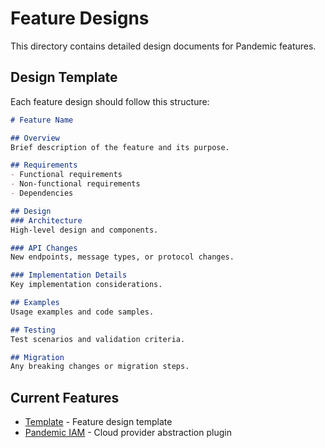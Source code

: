 # Feature Designs

This directory contains detailed design documents for Pandemic features.

## Design Template

Each feature design should follow this structure:

```markdown
# Feature Name

## Overview
Brief description of the feature and its purpose.

## Requirements
- Functional requirements
- Non-functional requirements
- Dependencies

## Design
### Architecture
High-level design and components.

### API Changes
New endpoints, message types, or protocol changes.

### Implementation Details
Key implementation considerations.

## Examples
Usage examples and code samples.

## Testing
Test scenarios and validation criteria.

## Migration
Any breaking changes or migration steps.
```

## Current Features

- [Template](template.md) - Feature design template
- [Pandemic IAM](pandemic-iam.md) - Cloud provider abstraction plugin